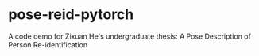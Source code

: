 # pose-reid-pytorch
A code demo for Zixuan He's undergraduate thesis: A Pose Description of Person Re-identification
